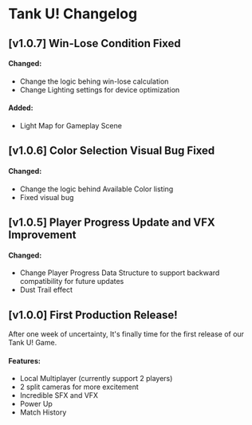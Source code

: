 # Tank U! Changelog

## [v1.0.7] Win-Lose Condition Fixed
#### Changed:
- Change the logic behing win-lose calculation
- Change Lighting settings for device optimization
#### Added:
- Light Map for Gameplay Scene

## [v1.0.6] Color Selection Visual Bug Fixed
#### Changed:
- Change the logic behind Available Color listing
- Fixed visual bug

## [v1.0.5] Player Progress Update and VFX Improvement
#### Changed:
- Change Player Progress Data Structure to support backward compatibility for future updates
- Dust Trail effect

## [v1.0.0] First Production Release!
After one week of uncertainty, It's finally time for the first release of our Tank U! Game. </br>
#### Features:
- Local Multiplayer (currently support 2 players)
- 2 split cameras for more excitement
- Incredible SFX and VFX
- Power Up
- Match History
